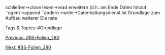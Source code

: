 schließen→close
lesen→read
erweitern (d.h. am Ende Daten hinzuf ¨ugen)→append
¨andern→write
•Datenhaltungsdienst ist Grundlage zum Aufbau weiterer Die nste

   Tags & Topics:
   #Grundlage

[Previous: #BS-Folien_280](BS-Folien_280.md)

[Next: #BS-Folien_280](BS-Folien_280.md)